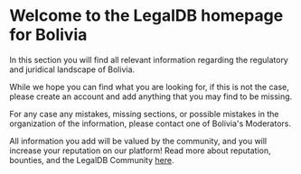 <!-- TITLE: Bolivia -->
<!-- SUBTITLE: Welcome to the legalDB home of Bolivia -->

# Welcome to the LegalDB homepage for Bolivia

In this section you will find all relevant information regarding the regulatory and juridical landscape of Bolivia.

While we hope you can find what you are looking for, if this is not the case, please create an account and add anything that you may find to be missing.

For any case any mistakes, missing sections, or possible mistakes in the organization of the information, please contact one of Bolivia's Moderators.

All information you add will be valued by the community, and you will increase your reputation on our platform! Read more about reputation, bounties, and the LegalDB Community [here](http://legaldb.herokuapp.com/legaldb/community).
